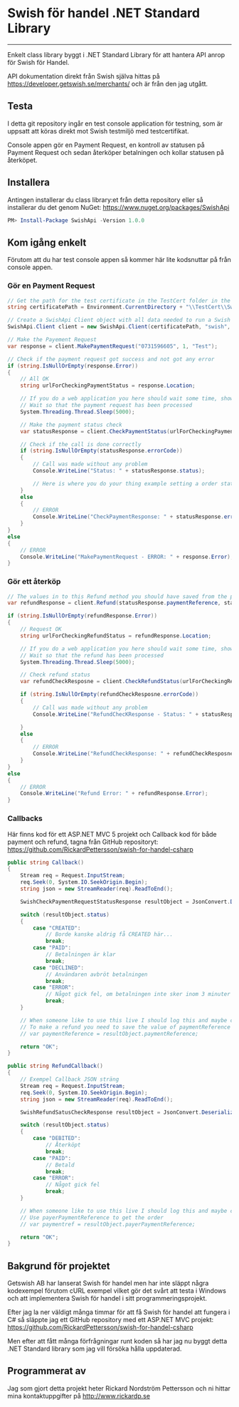 # Swish för handel .NET Standard Library

---

Enkelt class library byggt i .NET Standard Library för att hantera API anrop för Swish för Handel.

API dokumentation direkt från Swish själva hittas på https://developer.getswish.se/merchants/ och är från den jag utgått.

## Testa

I detta git repository ingår en test console application för testning, som är uppsatt att köras direkt mot Swish testmiljö med testcertifikat.

Console appen gör en Payment Request, en kontroll av statusen på Payment Request och sedan återköper betalningen och kollar statusen på återköpet.

## Installera
Antingen installerar du class library:et från detta repository eller så installerar du det genom NuGet: https://www.nuget.org/packages/SwishApi

```powershell
PM> Install-Package SwishApi -Version 1.0.0
```

## Kom igång enkelt

Förutom att du har test console appen så kommer här lite kodsnuttar på från console appen.

### Gör en Payment Request

```C#
// Get the path for the test certificate in the TestCert folder in the console application folder, being always copy to the output folder
string certificatePath = Environment.CurrentDirectory + "\\TestCert\\Swish_Merchant_TestCertificate_1231181189.p12";

// Create a SwishApi Client object with all data needed to run a Swish test payment
SwishApi.Client client = new SwishApi.Client(certificatePath, "swish", "https://tabetaltmedswish.se/Test/Callback/");

// Make the Payement Request
var response = client.MakePaymentRequest("0731596605", 1, "Test");

// Check if the payment request got success and not got any error
if (string.IsNullOrEmpty(response.Error))
{
    // All OK
    string urlForCheckingPaymentStatus = response.Location;

    // If you do a web application you here should wait some time, showing a "loading" view or something and try to do the payment status check as below, you maybe have some ajax request doing a call to a ActionResult doing this code
    // Wait so that the payment request has been processed
    System.Threading.Thread.Sleep(5000);

    // Make the payment status check
    var statusResponse = client.CheckPaymentStatus(urlForCheckingPaymentStatus);

    // Check if the call is done correctly
    if (string.IsNullOrEmpty(statusResponse.errorCode))
    {
        // Call was made without any problem
        Console.WriteLine("Status: " + statusResponse.status);

        // Here is where you do your thing example setting a order status to paid if statusResponse.status is PAID and save the value from statusResponse.paymentReference to be enable to do refunds
    }
    else
    {
        // ERROR
        Console.WriteLine("CheckPaymentResponse: " + statusResponse.errorCode + " - " + statusResponse.errorMessage);
    }
}
else
{
    // ERROR
    Console.WriteLine("MakePaymentRequest - ERROR: " + response.Error);
}
```


### Gör ett återköp

```C#
// The values in to this Refund method you should have saved from the payment, this code snippet using the value from the console code with response object
var refundResponse = client.Refund(statusResponse.paymentReference, statusResponse.amount, "Återköp", "https://tabetaltmedswish.se/Test/RefundCallback/");

if (string.IsNullOrEmpty(refundResponse.Error))
{
    // Request OK
    string urlForCheckingRefundStatus = refundResponse.Location;

    // If you do a web application you here should wait some time, showing a "loading" view or something and try to do the refund status check as below, you maybe have some ajax request doing a call to a actionresult doing this code
    // Wait so that the refund has been processed
    System.Threading.Thread.Sleep(5000);

    // Check refund status
    var refundCheckResposne = client.CheckRefundStatus(urlForCheckingRefundStatus);

    if (string.IsNullOrEmpty(refundCheckResposne.errorCode))
    {
        // Call was made without any problem
        Console.WriteLine("RefundChecKResponse - Status: " + statusResponse.status);

    }
    else
    {
        // ERROR
        Console.WriteLine("RefundCheckResponse: " + refundCheckResposne.errorCode + " - " + refundCheckResposne.errorMessage);
    }
}
else
{
    // ERROR
    Console.WriteLine("Refund Error: " + refundResponse.Error);
}
```

### Callbacks

Här finns kod för ett ASP.NET MVC 5 projekt och Callback kod för både payment och refund, tagna från GitHub repositoryt: https://github.com/RickardPettersson/swish-for-handel-csharp

```C#
public string Callback()
{
    Stream req = Request.InputStream;
    req.Seek(0, System.IO.SeekOrigin.Begin);
    string json = new StreamReader(req).ReadToEnd();

    SwishCheckPaymentRequestStatusResponse resultObject = JsonConvert.DeserializeObject<SwishCheckPaymentRequestStatusResponse>(json);

    switch (resultObject.status)
    {
        case "CREATED":
            // Borde kanske aldrig få CREATED här...
            break;
        case "PAID":
            // Betalningen är klar
            break;
        case "DECLINED":
            // Användaren avbröt betalningen
            break;
        case "ERROR":
            // Något gick fel, om betalningen inte sker inom 3 minuter skickas ERROR
            break;
    }

    // When someone like to use this live I should log this and maybe change the status of some order or somethign to be paid or what the status says.
    // To make a refund you need to save the value of paymentReference
    // var paymentReference = resultObject.paymentReference;

    return "OK";
}

public string RefundCallback()
{
    // Exempel Callback JSON sträng
    Stream req = Request.InputStream;
    req.Seek(0, System.IO.SeekOrigin.Begin);
    string json = new StreamReader(req).ReadToEnd();

    SwishRefundSatusCheckResponse resultObject = JsonConvert.DeserializeObject<SwishRefundSatusCheckResponse>(json);

    switch (resultObject.status)
    {
        case "DEBITED":
            // Återköpt
            break;
        case "PAID":
            // Betald
            break;
        case "ERROR":
            // Något gick fel
            break;
    }

    // When someone like to use this live I should log this and maybe change the status of some order or something to be repaid or what the status says.
    // Use payerPaymentReference to get the order
    // var paymentref = resultObject.payerPaymentReference;

    return "OK";
}
```

## Bakgrund för projektet

Getswish AB har lanserat Swish för handel men har inte släppt några kodexempel förutom cURL exempel vilket gör det svårt att testa i Windows och att implementera Swish för handel i sitt programmeringsprojekt.

Efter jag la ner väldigt många timmar för att få Swish för handel att fungera i C# så släppte jag ett GitHub repository med ett ASP.NET MVC projekt: https://github.com/RickardPettersson/swish-for-handel-csharp

Men efter att fått många förfrågningar runt koden så har jag nu byggt detta .NET Standard library som jag vill försöka hålla uppdaterad.

## Programmerat av

Jag som gjort detta projekt heter Rickard Nordström Pettersson och ni hittar mina kontaktuppgifter på http://www.rickardp.se
